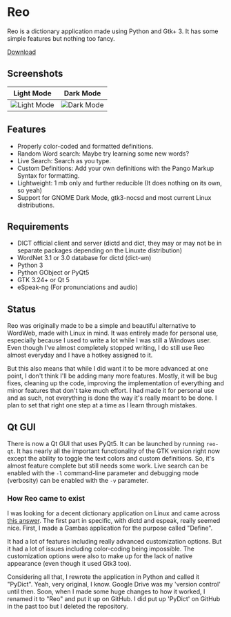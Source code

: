 # Reo

Reo is a dictionary application made using Python and Gtk+ 3. It has some simple features but nothing too fancy.

<a class="github-button" href="https://github.com/lastweakness/reo/archive/master.zip" data-color-scheme="no-preference: dark; light: light; dark: dark;" data-icon="octicon-cloud-download" data-size="large" aria-label="Download lastweakness/reo on GitHub">Download</a>

## Screenshots

Light Mode                                                   |  Dark Mode
:-----------------------------------------------------------:|:-----------------------------------------------------------:
![Light Mode](https://lastweakness.github.io/assets/ss.png)  |  ![Dark Mode](https://lastweakness.github.io/assets/ss1.png)

## Features

- Properly color-coded and formatted definitions.
- Random Word search: Maybe try learning some new words?
- Live Search: Search as you type.
- Custom Definitions: Add your own definitions with the Pango Markup Syntax for formatting.
- Lightweight: 1 mb only and further reducible (It does nothing on its own, so yeah)
- Support for GNOME Dark Mode, gtk3-nocsd and most current Linux distributions.

## Requirements

- DICT official client and server (dictd and dict, they may or may not be in separate packages depending on the Linuxte distribution)
- WordNet 3.1 or 3.0 database for dictd (dict-wn)
- Python 3
- Python GObject or PyQt5
- GTK 3.24+ or Qt 5
- eSpeak-ng (For pronunciations and audio)

## Status

Reo was originally made to be a simple and beautiful alternative to WordWeb, made with Linux in mind. It was entirely made for personal use, especially because I used to write a lot while I was still a Windows user. Even though I've almost completely stopped writing, I do still use Reo almost everyday and I have a hotkey assigned to it.

But this also means that while I did want it to be more advanced at one point, I don't think I'll be adding many more features. Mostly, it will be bug fixes, cleaning up the code, improving the implementation of everything and minor features that don't take much effort. I had made it for personal use and as such, not everything is done the way it's really meant to be done. I plan to set that right one step at a time as I learn through mistakes.

## Qt GUI

There is now a Qt GUI that uses PyQt5. It can be launched by running `reo-qt`. It has nearly all the important functionality of the GTK version right now except the ability to toggle the text colors and custom definitions. So, it's almost feature complete but still needs some work. Live search can be enabled with the `-l` command-line parameter and debugging mode (verbosity) can be enabled with the `-v` parameter.

### How Reo came to exist

I was looking for a decent dictionary application on Linux and came across [this answer](https://askubuntu.com/a/417132). The first part in specific, with dictd and espeak, really seemed nice. First, I made a Gambas application for the purpose called "Define".

It had a lot of features including really advanced customization options. But it had a lot of issues including color-coding being impossible. The customization options were also to make up for the lack of native appearance (even though it used Gtk3 too).

Considering all that, I rewrote the application in Python and called it "PyDict". Yeah, very original, I know. Google Drive was my 'version control' until then. Soon, when I made some huge changes to how it worked, I renamed it to "Reo" and put it up on GitHub. I did put up 'PyDict' on GitHub in the past too but I deleted the repository.
